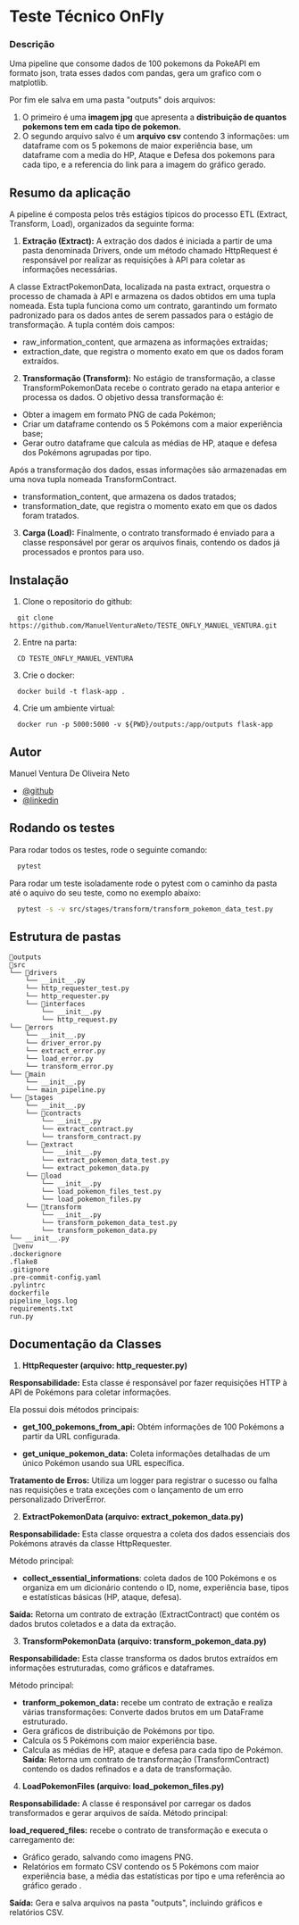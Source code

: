 
# Teste Técnico OnFly
### Descrição

Uma pipeline que consome dados de 100 pokemons da PokeAPI em formato json, trata esses dados com pandas, gera um grafico com o matplotlib. 

Por fim ele salva em uma pasta "outputs" dois arquivos: 

1. O primeiro é uma **imagem jpg** que apresenta a **distribuição de quantos pokemons tem em cada tipo de pokemon.** 
2. O segundo arquivo salvo é um **arquivo csv** contendo 3 informações: um dataframe com os 5 pokemons de maior experiência base, um dataframe com a media do HP, Ataque e Defesa dos pokemons para cada tipo, e a referencia do link para a imagem do gráfico gerado.


## Resumo da aplicação
A pipeline é composta pelos três estágios típicos do processo ETL (Extract, Transform, Load), organizados da seguinte forma:

1. **Extração (Extract):** A extração dos dados é iniciada a partir de uma pasta denominada Drivers, onde um método chamado HttpRequest é responsável por realizar as requisições à API para coletar as informações necessárias.

A classe ExtractPokemonData, localizada na pasta extract, orquestra o processo de chamada à API e armazena os dados obtidos em uma tupla nomeada. Esta tupla funciona como um contrato, garantindo um formato padronizado para os dados antes de serem passados para o estágio de transformação. A tupla contém dois campos:

- raw_information_content, que armazena as informações extraídas;
- extraction_date, que registra o momento exato em que os dados foram extraídos.

2. **Transformação (Transform):** No estágio de transformação, a classe TransformPokemonData recebe o contrato gerado na etapa anterior e processa os dados. O objetivo dessa transformação é:

- Obter a imagem em formato PNG de cada Pokémon;
- Criar um dataframe contendo os 5 Pokémons com a maior experiência base;
- Gerar outro dataframe que calcula as médias de HP, ataque e defesa dos Pokémons agrupadas por tipo.

Após a transformação dos dados, essas informações são armazenadas em uma nova tupla nomeada TransformContract.

- transformation_content, que armazena os dados tratados;
- transformation_date, que registra o momento exato em que os dados foram tratados.

3. **Carga (Load):** Finalmente, o contrato transformado é enviado para a classe responsável por gerar os arquivos finais, contendo os dados já processados e prontos para uso.
## Instalação

1. Clone o repositorio do github:

```terminal
  git clone https://github.com/ManuelVenturaNeto/TESTE_ONFLY_MANUEL_VENTURA.git
```

2. Entre na parta: 
```terminal
  CD TESTE_ONFLY_MANUEL_VENTURA
```  
3. Crie o docker:

```terminal
  docker build -t flask-app .
```    

4. Crie um ambiente virtual:

```terminal
  docker run -p 5000:5000 -v ${PWD}/outputs:/app/outputs flask-app
```
## Autor

Manuel Ventura De Oliveira Neto
- [@github](https://github.com/ManuelVenturaNeto)
- [@linkedin](https://www.linkedin.com/inmanuel-ventura-neto/)


## Rodando os testes

Para rodar todos os testes, rode o seguinte comando:

```bash
  pytest
```

Para rodar um teste isoladamente rode o pytest com o caminho da pasta até o aquivo do seu teste, como no exemplo abaixo:

```bash
  pytest -s -v src/stages/transform/transform_pokemon_data_test.py
```


## Estrutura de pastas

```
📁outputs
📁src
└── 📁drivers
    └── __init__.py
    └── http_requester_test.py
    └── http_requester.py
    └── 📁interfaces
        └── __init__.py
        └── http_request.py
└── 📁errors
    └── __init__.py
    └── driver_error.py
    └── extract_error.py
    └── load_error.py
    └── transform_error.py
└── 📁main
    └── __init__.py
    └── main_pipeline.py
└── 📁stages
    └── __init__.py
    └── 📁contracts
        └── __init__.py
        └── extract_contract.py
        └── transform_contract.py
    └── 📁extract
        └── __init__.py
        └── extract_pokemon_data_test.py
        └── extract_pokemon_data.py
    └── 📁load
        └── __init__.py
        └── load_pokemon_files_test.py
        └── load_pokemon_files.py
    └── 📁transform
        └── __init__.py
        └── transform_pokemon_data_test.py
        └── transform_pokemon_data.py
└── __init__.py
 📁venv
.dockerignore
.flake8
.gitignore
.pre-commit-config.yaml
.pylintrc
dockerfile
pipeline_logs.log
requirements.txt
run.py
```
## Documentação da Classes

1. **HttpRequester (arquivo: http_requester.py)**

**Responsabilidade:** Esta classe é responsável por fazer requisições HTTP à API de Pokémons para coletar informações. 

Ela possui dois métodos principais:

- **get_100_pokemons_from_api:** Obtém informações de 100 Pokémons a partir da URL configurada.

- **get_unique_pokemon_data:** Coleta informações detalhadas de um único Pokémon usando sua URL específica.

**Tratamento de Erros:** Utiliza um logger para registrar o sucesso ou falha nas requisições e trata exceções com o lançamento de um erro personalizado DriverError.

2. **ExtractPokemonData (arquivo: extract_pokemon_data.py)**

**Responsabilidade:** Esta classe orquestra a coleta dos dados essenciais dos Pokémons através da classe HttpRequester.

Método principal: 
- **collect_essential_informations**: coleta dados de 100 Pokémons e os organiza em um dicionário contendo o ID, nome, experiência base, tipos e estatísticas básicas (HP, ataque, defesa).

**Saída:** Retorna um contrato de extração (ExtractContract) que contém os dados brutos coletados e a data da extração.

3. **TransformPokemonData (arquivo: transform_pokemon_data.py)**

**Responsabilidade:** Esta classe transforma os dados brutos extraídos em informações estruturadas, como gráficos e dataframes.

Método principal: 

- **tranform_pokemon_data:** recebe um contrato de extração e realiza várias transformações:
Converte dados brutos em um DataFrame estruturado.
- Gera gráficos de distribuição de Pokémons por tipo.
- Calcula os 5 Pokémons com maior experiência base.
- Calcula as médias de HP, ataque e defesa para cada tipo de Pokémon.
**Saída:** Retorna um contrato de transformação (TransformContract) contendo os dados refinados e a data de transformação.

4. **LoadPokemonFiles (arquivo: load_pokemon_files.py)**

**Responsabilidade:** A classe é responsável por carregar os dados transformados e gerar arquivos de saída.
Método principal: 

**load_requered_files:** recebe o contrato de transformação e executa o carregamento de:
- Gráfico gerado, salvando como imagens PNG.
- Relatórios em formato CSV contendo os 5 Pokémons com maior experiência base, a média das estatísticas por tipo e uma referência ao gráfico gerado .

**Saída:** Gera e salva arquivos na pasta "outputs", incluindo gráficos e relatórios CSV.